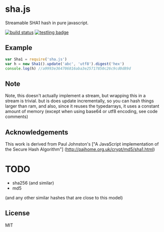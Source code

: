 # sha.js

Streamable SHA1 hash in pure javascript.

[![build status](https://secure.travis-ci.org/dominictarr/sha.js.png)](http://travis-ci.org/dominictarr/sha.js)
[![testling badge](https://ci.testling.com/dominictarr/sha.js.png)](https://ci.testling.com/dominictarr/sha.js)

## Example

``` js
var Sha1 = require('sha.js')
var h = new Sha1().update('abc', 'utf8').digest('hex')
console.log(h) //a9993e364706816aba3e25717850c26c9cd0d89d
```

## Note

Note, this doesn't actually implement a stream, but wrapping this in a stream is trivial.
but is does update incrementally, so you can hash things larger than ram, and also, since it reuses
the typedarrays, it uses a constant amount of memory (except when using base64 or utf8 encoding,
see code comments)

## Acknowledgements

This work is derived from Paul Johnston's ["A JavaScript implementation of the Secure Hash Algorithm"]
(http://pajhome.org.uk/crypt/md5/sha1.html)

# TODO

* sha256 (and similar)
* md5

(and any other similar hashes that are close to this model)

## License

MIT
